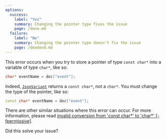 ```yaml
---
options:
  success:
    label: "Yes"
    summary: Changing the pointer type fixes the issue
    page: /done.md
  failure:
    label: "No"
    summary: Changing the pointer type doesn't fix the issue
    page: /deadend.md
---
```


This error occurs when you try to store a pointer of type `const char*` into a variable of type `char*`, like so:

```c++
char* eventName = doc["event"];
```

Indeed, [`JsonVariant`](/v6/api/jsonvariant/) returns a `const char*`, not a `char*`. You must change the type of the pointer, like so:

```c++
const char* eventName = doc["event"];
```

There are other similar situations where this error can occur. For more information, please read [invalid conversion from 'const char*' to 'char*' [-fpermissive]](/v6/error/invalid-conversion-from-const-char-to-char/).

Did this solve your issue?
